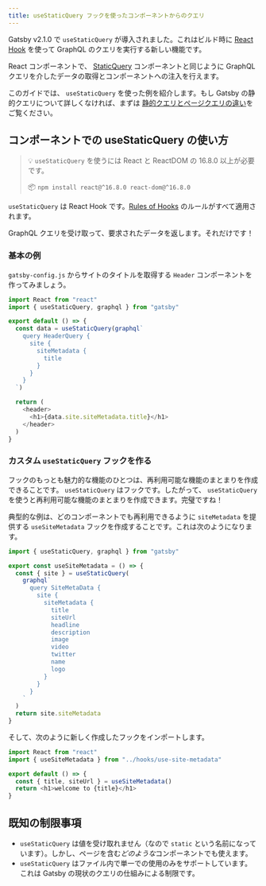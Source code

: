 ```yaml
---
title: useStaticQuery フックを使ったコンポーネントからのクエリ
---
```


Gatsby v2.1.0 で `useStaticQuery` が導入されました。これはビルド時に [React Hook](https://reactjs.org/docs/hooks-intro.html) を使って GraphQL のクエリを実行する新しい機能です。

React コンポーネントで、 [StaticQuery](/docs/static-query/) コンポーネントと同じように GraphQL クエリを介したデータの取得とコンポーネントへの注入を行えます。

このガイドでは、 `useStaticQuery` を使った例を紹介します。もし Gatsby の静的クエリについて詳しくなければ、まずは [静的クエリとページクエリの違い](/docs/static-query/#how-staticquery-differs-from-page-query)をご覧ください。

## コンポーネントでの useStaticQuery の使い方

> 💡 `useStaticQuery` を使うには React と ReactDOM の 16.8.0 以上が必要です。
>
> 📦 `npm install react@^16.8.0 react-dom@^16.8.0`

`useStaticQuery` は React Hook です。[Rules of Hooks](https://reactjs.org/docs/hooks-rules.html) のルールがすべて適用されます。

GraphQL クエリを受け取って、要求されたデータを返します。それだけです！

### 基本の例

`gatsby-config.js` からサイトのタイトルを取得する `Header` コンポーネントを作ってみましょう。

```jsx:title=src/components/header.js
import React from "react"
import { useStaticQuery, graphql } from "gatsby"

export default () => {
  const data = useStaticQuery(graphql`
    query HeaderQuery {
      site {
        siteMetadata {
          title
        }
      }
    }
  `)

  return (
    <header>
      <h1>{data.site.siteMetadata.title}</h1>
    </header>
  )
}
```

### カスタム `useStaticQuery` フックを作る

フックのもっとも魅力的な機能のひとつは、再利用可能な機能のまとまりを作成できることです。 `useStaticQuery` はフックです。したがって、 `useStaticQuery` を使うと再利用可能な機能のまとまりを作成できます。完璧ですね！

典型的な例は、どのコンポーネントでも再利用できるように `siteMetadata` を提供する `useSiteMetadata` フックを作成することです。これは次のようになります。

```jsx:title=src/hooks/use-site-metadata.js
import { useStaticQuery, graphql } from "gatsby"

export const useSiteMetadata = () => {
  const { site } = useStaticQuery(
    graphql`
      query SiteMetaData {
        site {
          siteMetadata {
            title
            siteUrl
            headline
            description
            image
            video
            twitter
            name
            logo
          }
        }
      }
    `
  )
  return site.siteMetadata
}
```

そして、次のように新しく作成したフックをインポートします。

```jsx:title=src/pages/index.js
import React from "react"
import { useSiteMetadata } from "../hooks/use-site-metadata"

export default () => {
  const { title, siteUrl } = useSiteMetadata()
  return <h1>welcome to {title}</h1>
}
```

## 既知の制限事項

- `useStaticQuery` は値を受け取れません（なので `static` という名前になっています）。しかし、ページを含む*どのような*コンポーネントでも使えます。
- `useStaticQuery` はファイル内で単一での使用のみをサポートしています。これは Gatsby の現状のクエリの仕組みによる制限です。
